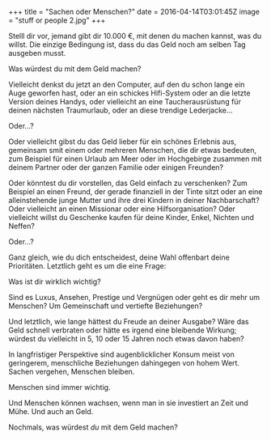 +++
title = "Sachen oder Menschen?"
date = 2016-04-14T03:01:45Z
image = "stuff or people 2.jpg"
+++


Stelll dir vor, jemand gibt dir 10.000 €, mit denen du machen kannst, was du willst. Die einzige Bedingung ist, dass du das Geld noch am selben Tag ausgeben musst.

Was würdest du mit dem Geld machen?

Vielleicht denkst du jetzt an den Computer, auf den du schon lange ein Auge geworfen hast, oder an ein schickes Hifi-System oder an die letzte Version deines Handys, oder vielleicht an eine Taucherausrüstung für deinen nächsten Traumurlaub, oder an diese trendige Lederjacke…

Oder…?

Oder vielleicht gibst du das Geld lieber für ein schönes Erlebnis aus, gemeinsam smit einem oder mehreren Menschen, die dir etwas bedeuten, zum Beispiel für einen Urlaub am Meer oder im Hochgebirge zusammen mit deinem Partner oder der ganzen Familie oder einigen Freunden?

Oder könntest du dir vorstellen, das Geld einfach zu verschenken? Zum Beispiel an einen Freund, der gerade finanziell in der Tinte sitzt oder an eine alleinstehende junge Mutter und ihre drei Kindern in deiner Nachbarschaft? Oder vielleicht an einen Missionar oder eine Hilfsorganisation? Oder vielleicht willst du Geschenke kaufen für deine Kinder, Enkel, Nichten und Neffen?

Oder…?

Ganz gleich, wie du dich entscheidest, deine Wahl offenbart deine Prioritäten. Letztlich geht es um die eine Frage:

Was ist dir wirklich wichtig?

Sind es Luxus, Ansehen, Prestige und Vergnügen oder geht es dir mehr um Menschen? Um Gemeinschaft und vertiefte Beziehungen?

Und letztlich, wie lange hättest du Freude an deiner Ausgabe? Wäre das Geld schnell verbraten oder hätte es irgend eine bleibende Wirkung; würdest du vielleicht in 5, 10 oder 15 Jahren noch etwas davon haben?

In langfristiger Perspektive sind augenblicklicher Konsum meist von geringerem, menschliche Beziehungen dahingegen von hohem Wert. Sachen vergehen, Menschen bleiben.

Menschen sind immer wichtig.

Und Menschen können wachsen, wenn man in sie investiert an Zeit und Mühe. Und auch an Geld.

Nochmals, was würdest *du* mit dem Geld machen?
